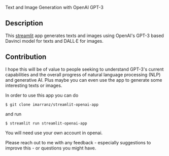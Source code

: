 
Text and Image Generation with OpenAI GPT-3

## Description

This [streamlit](https://streamlit.io/) app generates texts and images using OpenAI's GPT-3 based Davinci model for texts and DALL·E for images.

## Contribution

I hope this will be of value to people seeking to understand GPT-3's current capabilities and the overall progress of natural language processing (NLP) and generative AI. Plus maybe you can even use the app to generate some interesting texts or images.

In order to use this app you can do

```
$ git clone imarranz/streamlit-openai-app
```

and run

```
$ streamlit run streamlit-openai-app
```

You will need use your own account in openai.


Please reach out to me with any feedback - especially suggestions to improve this - or questions you might have. 
